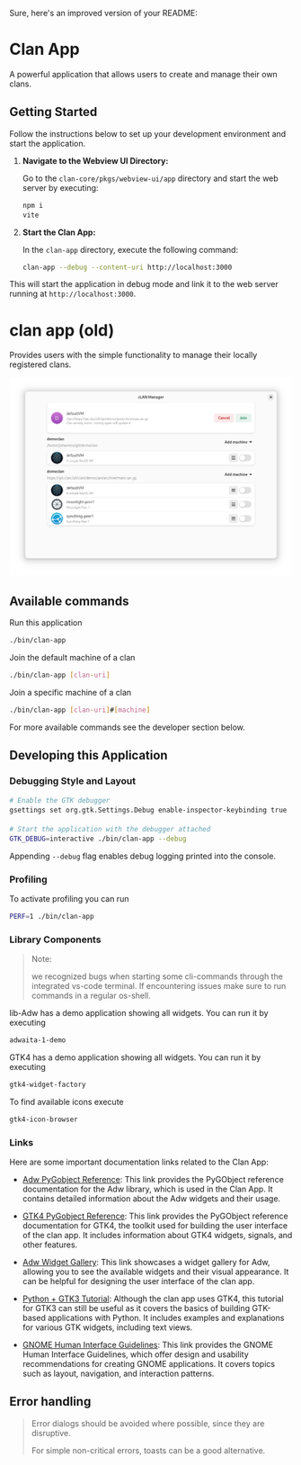 Sure, here's an improved version of your README:

# Clan App

A powerful application that allows users to create and manage their own clans.

## Getting Started

Follow the instructions below to set up your development environment and start the application.


1. **Navigate to the Webview UI Directory:**

   Go to the `clan-core/pkgs/webview-ui/app` directory and start the web server by executing:

   ```bash
   npm i
   vite
   ```

2. **Start the Clan App:**

   In the `clan-app` directory, execute the following command:

   ```bash
   clan-app --debug --content-uri http://localhost:3000
   ```

This will start the application in debug mode and link it to the web server running at `http://localhost:3000`.


# clan app (old)

Provides users with the simple functionality to manage their locally registered clans.

![app-preview](screenshots/image.png)

## Available commands

Run this application

```bash
./bin/clan-app
```

Join the default machine of a clan

```bash
./bin/clan-app [clan-uri]
```

Join a specific machine of a clan

```bash
./bin/clan-app [clan-uri]#[machine]
```

For more available commands see the developer section below.

## Developing this Application

### Debugging Style and Layout

```bash
# Enable the GTK debugger
gsettings set org.gtk.Settings.Debug enable-inspector-keybinding true

# Start the application with the debugger attached
GTK_DEBUG=interactive ./bin/clan-app --debug
```

Appending `--debug` flag enables debug logging printed into the console.

### Profiling

To activate profiling you can run

```bash
PERF=1 ./bin/clan-app
```

### Library Components

> Note:
>
> we recognized bugs when starting some cli-commands through the integrated vs-code terminal.
> If encountering issues make sure to run commands in a regular os-shell.

lib-Adw has a demo application showing all widgets. You can run it by executing

```bash
adwaita-1-demo
```

GTK4 has a demo application showing all widgets. You can run it by executing

```bash
gtk4-widget-factory
```

To find available icons execute

```bash
gtk4-icon-browser
```

### Links

Here are some important documentation links related to the Clan App:

- [Adw PyGobject Reference](http://lazka.github.io/pgi-docs/index.html#Adw-1): This link provides the PyGObject reference documentation for the Adw library, which is used in the Clan App. It contains detailed information about the Adw widgets and their usage.

- [GTK4 PyGobject Reference](http://lazka.github.io/pgi-docs/index.html#Gtk-4.0): This link provides the PyGObject reference documentation for GTK4, the toolkit used for building the user interface of the clan app. It includes information about GTK4 widgets, signals, and other features.

- [Adw Widget Gallery](https://gnome.pages.gitlab.gnome.org/libadwaita/doc/main/widget-gallery.html): This link showcases a widget gallery for Adw, allowing you to see the available widgets and their visual appearance. It can be helpful for designing the user interface of the clan app.

- [Python + GTK3 Tutorial](https://python-gtk-3-tutorial.readthedocs.io/en/latest/textview.html): Although the clan app uses GTK4, this tutorial for GTK3 can still be useful as it covers the basics of building GTK-based applications with Python. It includes examples and explanations for various GTK widgets, including text views.

- [GNOME Human Interface Guidelines](https://developer.gnome.org/hig/): This link provides the GNOME Human Interface Guidelines, which offer design and usability recommendations for creating GNOME applications. It covers topics such as layout, navigation, and interaction patterns.

## Error handling

> Error dialogs should be avoided where possible, since they are disruptive.
>
> For simple non-critical errors, toasts can be a good alternative.
